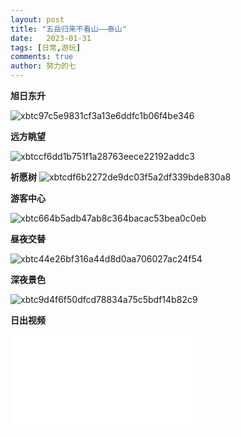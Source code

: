 ```yaml
---
layout: post
title: "五岳归来不看山——泰山"
date:   2023-01-31
tags: [日常,游玩]
comments: true
author: 努力的七
---
```


<!-- more -->

**旭日东升**​

![xbtc97c5e9831cf3a13e6ddfc1b06f4be346](https://img.xiejiaqi.cn/i/2023/02/02/63dbc62841897.webp)

**远方眺望**

![xbtccf6dd1b751f1a28763eece22192addc3](https://img.xiejiaqi.cn/i/2023/02/02/63dbc655e7894.webp)

**祈愿树**
![xbtcdf6b2272de9dc03f5a2df339bde830a8](https://img.xiejiaqi.cn/i/2023/02/02/63dbc5ff38393.webp)

**游客中心**

![xbtc664b5adb47ab8c364bacac53bea0c0eb](https://img.xiejiaqi.cn/i/2023/02/02/63dbc602a586d.webp)

**昼夜交替**

![xbtc44e26bf316a44d8d0aa706027ac24f54](https://img.xiejiaqi.cn/i/2023/02/02/63dbc682c4bb4.webp)

**深夜景色**

![xbtc9d4f6f50dfcd78834a75c5bdf14b82c9](https://img.xiejiaqi.cn/i/2023/02/02/63dbc6be9aed9.webp)

**日出视频**

<iframe src="//player.bilibili.com/player.html?aid=821131037&bvid=BV1tG4y1M7eY&cid=987740664&page=1" scrolling="no" border="0" frameborder="no" framespacing="0" allowfullscreen="true"> </iframe>

